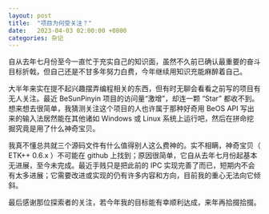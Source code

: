 ```yaml
---
layout: post
title:  "项目为何受关注？"
date:   2023-04-03 02:00:00 +0800
categories: 杂记
---
```


自从去年七月份至今一直忙于充实自己的知识面，虽然不久前已确认最重要的奋斗目标折戟，但自己还是不甘多年努力白费，今年继续用知识充能麻醉着自己。

大半年来实在提不起兴趣摆弄编程相关的东西，但有时无聊会看看之前写的项目有无人关注。最近 BeSunPinyin 项目的访问量“激增”，却连一颗 “Star” 都收不到。想来想去很简单，我猜测关注这个项目的人也许属于那种好奇用 BeOS API 写出来的输入法居然能在其他诸如 Windows 或 Linux 系统上运行吧，然后在拼命挖掘究竟是用了什么神奇宝贝。

我真不懂总共就三个源码文件有什么值得别人这么费神的。实不相瞒，神奇宝贝（ ETK++ 0.6.x ）不可能在 github 上找到；原因很简单，它自从去年七月份起基本无进展，至今未完成。最近手贱只是把此前的 IPC 实现完善了而已，短期内不会有太多进展；它需要改进或实现的仍有许多内容和方向，目前我的重心无法向它倾斜。

最后感谢那位探索者的关注，若今年我的目标能有幸顺利达成，来年再拾掇拾掇。


